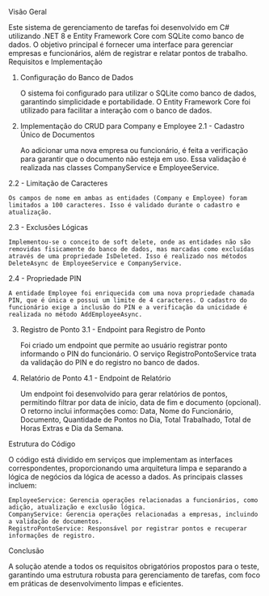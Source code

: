 Visão Geral

Este sistema de gerenciamento de tarefas foi desenvolvido em C# utilizando .NET 8 e Entity Framework Core com SQLite como banco de dados. O objetivo principal é fornecer uma interface para gerenciar empresas e funcionários, além de registrar e relatar pontos de trabalho.
Requisitos e Implementação
1. Configuração do Banco de Dados

    O sistema foi configurado para utilizar o SQLite como banco de dados, garantindo simplicidade e portabilidade. O Entity Framework Core foi utilizado para facilitar a interação com o banco de dados.

2. Implementação do CRUD para Company e Employee
2.1 - Cadastro Único de Documentos

    Ao adicionar uma nova empresa ou funcionário, é feita a verificação para garantir que o documento não esteja em uso. Essa validação é realizada nas classes CompanyService e EmployeeService.

2.2 - Limitação de Caracteres

    Os campos de nome em ambas as entidades (Company e Employee) foram limitados a 100 caracteres. Isso é validado durante o cadastro e atualização.

2.3 - Exclusões Lógicas

    Implementou-se o conceito de soft delete, onde as entidades não são removidas fisicamente do banco de dados, mas marcadas como excluídas através de uma propriedade IsDeleted. Isso é realizado nos métodos DeleteAsync de EmployeeService e CompanyService.

2.4 - Propriedade PIN

    A entidade Employee foi enriquecida com uma nova propriedade chamada PIN, que é única e possui um limite de 4 caracteres. O cadastro do funcionário exige a inclusão do PIN e a verificação da unicidade é realizada no método AddEmployeeAsync.

3. Registro de Ponto
3.1 - Endpoint para Registro de Ponto

    Foi criado um endpoint que permite ao usuário registrar ponto informando o PIN do funcionário. O serviço RegistroPontoService trata da validação do PIN e do registro no banco de dados.

4. Relatório de Ponto
4.1 - Endpoint de Relatório

    Um endpoint foi desenvolvido para gerar relatórios de pontos, permitindo filtrar por data de início, data de fim e documento (opcional). O retorno inclui informações como: Data, Nome do Funcionário, Documento, Quantidade de Pontos no Dia, Total Trabalhado, Total de Horas Extras e Dia da Semana.

Estrutura do Código

O código está dividido em serviços que implementam as interfaces correspondentes, proporcionando uma arquitetura limpa e separando a lógica de negócios da lógica de acesso a dados. As principais classes incluem:

    EmployeeService: Gerencia operações relacionadas a funcionários, como adição, atualização e exclusão lógica.
    CompanyService: Gerencia operações relacionadas a empresas, incluindo a validação de documentos.
    RegistroPontoService: Responsável por registrar pontos e recuperar informações de registro.

Conclusão

A solução atende a todos os requisitos obrigatórios propostos para o teste, garantindo uma estrutura robusta para gerenciamento de tarefas, com foco em práticas de desenvolvimento limpas e eficientes.
